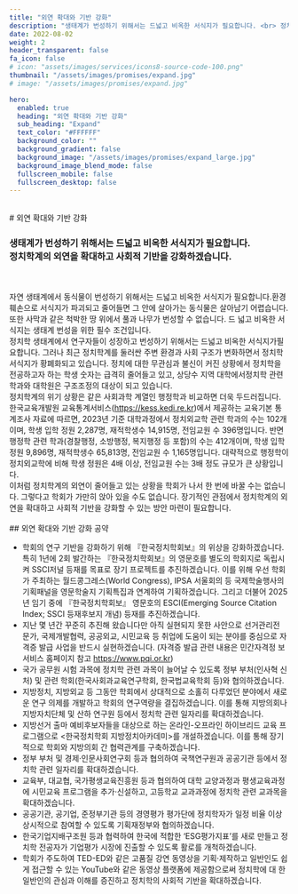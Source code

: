 ```yaml
---
title: "외연 확대와 기반 강화"
description: "생태계가 번성하기 위해서는 드넓고 비옥한 서식지가 필요합니다. <br> 정치학계의 외연을 확대하고 사회적 기반을 강화하겠습니다."
date: 2022-08-02
weight: 2
header_transparent: false
fa_icon: false
# icon: "assets/images/services/icons8-source-code-100.png"
thumbnail: "/assets/images/promises/expand.jpg"
# image: "/assets/images/promises/expand.jpg"

hero:
  enabled: true
  heading: "외연 확대와 기반 강화"
  sub_heading: "Expand"
  text_color: "#FFFFFF"
  background_color: ""
  background_gradient: false
  background_image: "/assets/images/promises/expand_large.jpg"
  background_image_blend_mode: false
  fullscreen_mobile: false
  fullscreen_desktop: false
---
```


<br>
# 외연 확대와 기반 강화

### 생태계가 번성하기 위해서는 드넓고 비옥한 서식지가 필요합니다. <br> 정치학계의 외연을 확대하고 사회적 기반을 강화하겠습니다.

<br>
<br>
자연 생태계에서 동식물이 번성하기 위해서는 드넓고 비옥한 서식지가 필요합니다.환경 훼손으로 서식지가 파괴되고 줄어들면 그 안에 살아가는 동식물은 살아남기 어렵습니다. 또한 사막과 같은 척박한 땅 위에서 풀과 나무가 번성할 수 없습니다. 드
넓고 비옥한 서식지는 생태계 번성을 위한 필수 조건입니다.

<br>
정치학 생태계에서 연구자들이 성장하고 번성하기 위해서는 드넓고 비옥한 서식지가필요합니다. 그러나 최근 정치학계를 둘러싼 주변 환경과 사회 구조가 변화하면서 정치학 서식지가 황폐화되고 있습니다. 정치에 대한 무관심과 불신이 커진 상황에서 정치학을 전공하고자 하는 학생 숫자는 급격히 줄어들고 있고, 상당수 지역 대학에서정치학 관련 학과와 대학원은 구조조정의 대상이 되고 있습니다.

<br>
정치학계의 위기 상황은 같은 사회과학 계열인 행정학과 비교하면 더욱 두드러집니다. 한국교육개발원 교육통계서비스(<a href="https://kess.kedi.re.kr">https://kess.kedi.re.kr</a>)에서 제공하는 교육기본 통계조사 자료에 따르면, 2023년 기준 대학과정에서 정치외교학 관련 학과의 수는 102개이며, 학생 입학 정원 2,287명, 재적학생수 14,915명, 전임교원 수 396명입니다. 반면 행정학 관련 학과(경찰행정, 소방행정, 복지행정 등 포함)의 수는 412개이며, 학생 입학 정원 9,896명, 재적학생수 65,813명, 전임교원 수 1,165명입니다. 대략적으로 행정학이 정치외교학에 비해 학생 정원은 4배 이상, 전임교원 수는 3배 정도 규모가 큰 상황입니다.

<br>
이처럼 정치학계의 외연이 줄어들고 있는 상황을 학회가 나서 한 번에 바꿀 수는 없습니다. 그렇다고 학회가 가만히 앉아 있을 수도 없습니다. 장기적인 관점에서 정치학계의 외연을 확대하고 사회적 기반을 강화할 수 있는 방안 마련이 필요합니다.

<br>
<br>
## 외연 확대와 기반 강화 공약

- 학회의 연구 기반을 강화하기 위해 『한국정치학회보』의 위상을 강화하겠습니다. 특히 1년에 2회 발간하는 『한국정치학회보』의 영문호를 별도의 학회지로 독립시켜 SSCI저널 등재를 목표로 장기 프로젝트를 추진하겠습니다. 이를 위해 우선 학회가 주최하는 월드콩그레스(World Congress), IPSA 서울회의 등 국제학술행사의 기획패널을 영문학술지 기획특집과 연계하여 기획하겠습니다. 그리고 더불어 2025년 임기 중에 『한국정치학회보』 영문호의 ESCI(Emerging Source Citation Index; SSCI 등재후보지 개념) 등재를 추진하겠습니다.
- 지난 몇 년간 꾸준히 추진해 왔습니다만 아직 실현되지 못한 사안으로 선거관리전
  문가, 국제개발협력, 공공외교, 시민교육 등 취업에 도움이 되는 분야를 중심으로
  자격증 발급 사업을 반드시 실현하겠습니다. (자격증 발급 관련 내용은 민간자격정
  보서비스 홈페이지 참고 <a href="https://www.pqi.or.kr">https://www.pqi.or.kr</a>)
- 국가 공무원 시험 과목에 정치학 관련 과목이 늘어날 수 있도록 정부 부처(인사혁
  신처) 및 관련 학회(한국사회과교육연구학회, 한국법교육학회 등)와 협의하겠습니다.
- 지방정치, 지방외교 등 그동안 학회에서 상대적으로 소홀히 다루었던 분야에서 새로운 연구 의제를 개발하고 학회의 연구역량을 결집하겠습니다. 이를 통해 지방의회나 지방자치단체 및 산하 연구원 등에서 정치학 관련 일자리를 확대하겠습니다.
- 지방선거 출마 예비후보자들을 대상으로 하는 온라인-오프라인 하이브리드 교육 프로그램으로 &lt;한국정치학회 지방정치아카데미&gt;를 개설하겠습니다. 이를 통해 장기적으로 학회와 지방의회 간 협력관계를 구축하겠습니다.
- 정부 부처 및 경제·인문사회연구회 등과 협의하여 국책연구원과 공공기관 등에서 정치학 관련 일자리를 확대하겠습니다.
- 교육부, 대교협, 국가평생교육진흥원 등과 협의하여 대학 교양과정과 평생교육과정
  에 시민교육 프로그램을 추가·신설하고, 고등학교 교과과정에 정치학 관련 교과목을
  확대하겠습니다.
- 공공기관, 공기업, 준정부기관 등의 경영평가 평가단에 정치학자가 일정 비율 이상
  상시적으로 참여할 수 있도록 기획재정부와 협의하겠습니다.
- 한국기업지배구조원 등과 협력하여 한국에 적합한 ‘ESG평가지표’를 새로 만들고 정
  치학 전공자가 기업평가 시장에 진출할 수 있도록 활로를 개척하겠습니다.
- 학회가 주도하여 TED-ED와 같은 고품질 강연 동영상을 기획·제작하고 일반인도
  쉽게 접근할 수 있는 YouTube와 같은 동영상 플랫폼에 제공함으로써 정치학에 대
  한 일반인의 관심과 이해를 증진하고 정치학의 사회적 기반을 확대하겠습니다.
